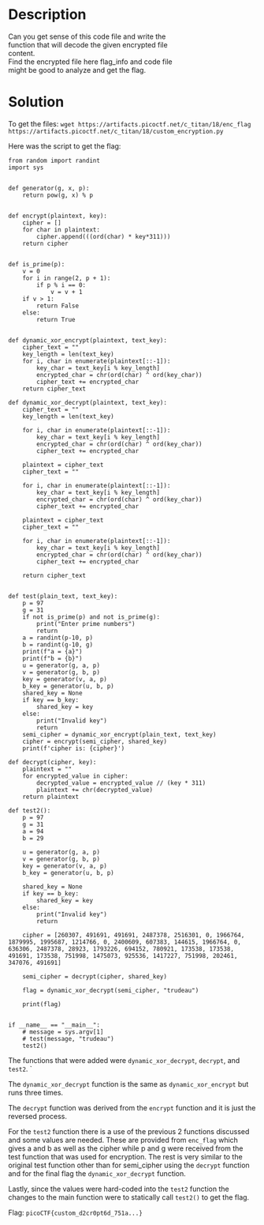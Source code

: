 # Description

Can you get sense of this code file and write the <br>
function that will decode the given encrypted file <br>
content. <br>
Find the encrypted file here flag_info and code file <br>
might be good to analyze and get the flag.

# Solution

To get the files: `wget https://artifacts.picoctf.net/c_titan/18/enc_flag https://artifacts.picoctf.net/c_titan/18/custom_encryption.py`

Here was the script to get the flag:

```
from random import randint
import sys


def generator(g, x, p):
    return pow(g, x) % p


def encrypt(plaintext, key):
    cipher = []
    for char in plaintext:
        cipher.append(((ord(char) * key*311)))
    return cipher


def is_prime(p):
    v = 0
    for i in range(2, p + 1):
        if p % i == 0:
            v = v + 1
    if v > 1:
        return False
    else:
        return True


def dynamic_xor_encrypt(plaintext, text_key):
    cipher_text = ""
    key_length = len(text_key)
    for i, char in enumerate(plaintext[::-1]):
        key_char = text_key[i % key_length]
        encrypted_char = chr(ord(char) ^ ord(key_char))
        cipher_text += encrypted_char
    return cipher_text

def dynamic_xor_decrypt(plaintext, text_key):
    cipher_text = ""
    key_length = len(text_key)

    for i, char in enumerate(plaintext[::-1]):
        key_char = text_key[i % key_length]
        encrypted_char = chr(ord(char) ^ ord(key_char))
        cipher_text += encrypted_char

    plaintext = cipher_text
    cipher_text = ""

    for i, char in enumerate(plaintext[::-1]):
        key_char = text_key[i % key_length]
        encrypted_char = chr(ord(char) ^ ord(key_char))
        cipher_text += encrypted_char

    plaintext = cipher_text
    cipher_text = ""

    for i, char in enumerate(plaintext[::-1]):
        key_char = text_key[i % key_length]
        encrypted_char = chr(ord(char) ^ ord(key_char))
        cipher_text += encrypted_char
    
    return cipher_text


def test(plain_text, text_key):
    p = 97
    g = 31
    if not is_prime(p) and not is_prime(g):
        print("Enter prime numbers")
        return
    a = randint(p-10, p)
    b = randint(g-10, g)
    print(f"a = {a}")
    print(f"b = {b}")
    u = generator(g, a, p)
    v = generator(g, b, p)
    key = generator(v, a, p)
    b_key = generator(u, b, p)
    shared_key = None
    if key == b_key:
        shared_key = key
    else:
        print("Invalid key")
        return
    semi_cipher = dynamic_xor_encrypt(plain_text, text_key)
    cipher = encrypt(semi_cipher, shared_key)
    print(f'cipher is: {cipher}')

def decrypt(cipher, key):
    plaintext = ""
    for encrypted_value in cipher:
        decrypted_value = encrypted_value // (key * 311)
        plaintext += chr(decrypted_value)
    return plaintext

def test2():
    p = 97
    g = 31
    a = 94
    b = 29

    u = generator(g, a, p)
    v = generator(g, b, p)
    key = generator(v, a, p)
    b_key = generator(u, b, p)

    shared_key = None
    if key == b_key:
        shared_key = key
    else:
        print("Invalid key")
        return

    cipher = [260307, 491691, 491691, 2487378, 2516301, 0, 1966764, 1879995, 1995687, 1214766, 0, 2400609, 607383, 144615, 1966764, 0, 636306, 2487378, 28923, 1793226, 694152, 780921, 173538, 173538, 491691, 173538, 751998, 1475073, 925536, 1417227, 751998, 202461, 347076, 491691]

    semi_cipher = decrypt(cipher, shared_key)

    flag = dynamic_xor_decrypt(semi_cipher, "trudeau")

    print(flag)


if __name__ == "__main__":
    # message = sys.argv[1]
    # test(message, "trudeau")
    test2()
```

The functions that were added were `dynamic_xor_decrypt`, `decrypt`, and `test2`. `

The `dynamic_xor_decrypt` function is the same as `dynamic_xor_encrypt` but runs three times.

The `decrypt` function was derived from the `encrypt` function and it is just the reversed process.

For the `test2` function there is a use of the previous 2 functions discussed and some values are needed. These are provided from `enc_flag` which gives a and b as well as the cipher while p and g were received from the test function that was used for encryption. The rest is very similar to the original test function other than for semi_cipher using the `decrypt` function and for the final flag the `dynamic_xor_decrypt` function.

Lastly, since the values were hard-coded into the `test2` function the changes to the main function were to statically call `test2()` to get the flag.

Flag: `picoCTF{custom_d2cr0pt6d_751a...}`
